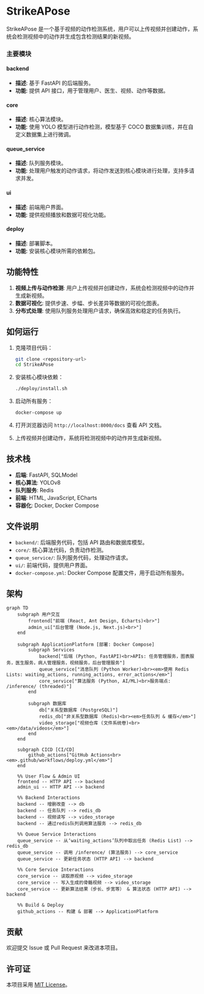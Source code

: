 # StrikeAPose

StrikeAPose 是一个基于视频的动作检测系统，用户可以上传视频并创建动作，系统会检测视频中的动作并生成包含检测结果的新视频。


### 主要模块

#### backend
- **描述**: 基于 FastAPI 的后端服务。
- **功能**: 提供 API 接口，用于管理用户、医生、视频、动作等数据。

#### core
- **描述**: 核心算法模块。
- **功能**: 使用 YOLO 模型进行动作检测，模型基于 COCO 数据集训练，并在自定义数据集上进行微调。

#### queue_service
- **描述**: 队列服务模块。
- **功能**: 处理用户触发的动作请求，将动作发送到核心模块进行处理，支持多请求并发。

#### ui
- **描述**: 前端用户界面。
- **功能**: 提供视频播放和数据可视化功能。

#### deploy
- **描述**: 部署脚本。
- **功能**: 安装核心模块所需的依赖包。

## 功能特性

1. **视频上传与动作检测**: 用户上传视频并创建动作，系统会检测视频中的动作并生成新视频。
2. **数据可视化**: 提供步速、步幅、步长差异等数据的可视化图表。
3. **分布式处理**: 使用队列服务处理用户请求，确保高效和稳定的任务执行。

## 如何运行

1. 克隆项目代码：
   ```bash
   git clone <repository-url>
   cd StrikeAPose
   ```

2. 安装核心模块依赖：
   ```bash
   ./deploy/install.sh
   ```

3. 启动所有服务：
   ```bash
   docker-compose up
   ```

4. 打开浏览器访问 `http://localhost:8000/docs` 查看 API 文档。

5. 上传视频并创建动作，系统将检测视频中的动作并生成新视频。

## 技术栈

- **后端**: FastAPI, SQLModel
- **核心算法**: YOLOv8
- **队列服务**: Redis
- **前端**: HTML, JavaScript, ECharts
- **容器化**: Docker, Docker Compose

## 文件说明

- `backend/`: 后端服务代码，包括 API 路由和数据库模型。
- `core/`: 核心算法代码，负责动作检测。
- `queue_service/`: 队列服务代码，处理动作请求。
- `ui/`: 前端代码，提供用户界面。
- `docker-compose.yml`: Docker Compose 配置文件，用于启动所有服务。

## 架构

```mermaid
graph TD
    subgraph 用户交互
        frontend["前端 (React, Ant Design, Echarts)<br>"]
        admin_ui["后台管理 (Node.js, Next.js)<br>"]
    end

    subgraph ApplicationPlatform [部署: Docker Compose]
        subgraph Services
            backend["后端 (Python, FastAPI)<br>APIs: 任务管理服务，图表服务，医生服务，病人管理服务，视频服务，后台管理服务"]
            queue_service["消息队列 (Python Worker)<br><em>使用 Redis Lists: waiting_actions, running_actions, error_actions</em>"]
            core_service["算法服务 (Python, AI/ML)<br>服务端点: /inference/ (threaded)"]
        end

        subgraph 数据库
            db["关系型数据库 (PostgreSQL)"]
            redis_db["非关系型数据库 (Redis)<br><em>任务队列 & 缓存</em>"]
            video_storage["视频仓库 (文件系统卷)<br><em>/data/videos</em>"]
        end
    end

    subgraph CICD [CI/CD]
        github_actions["GitHub Actions<br><em>.github/workflows/deploy.yml</em>"]
    end

    %% User Flow & Admin UI
    frontend -- HTTP API --> backend
    admin_ui -- HTTP API --> backend

    %% Backend Interactions
    backend -- 增删改查 --> db
    backend -- 任务队列 --> redis_db
    backend -- 视频读写 --> video_storage
    backend -- 通过redis队列调用算法服务 --> redis_db

    %% Queue Service Interactions
    queue_service -- 从‘waiting_actions’队列中取出任务 (Redis List) --> redis_db
    queue_service -- 调用 /inference/ (算法服务) --> core_service
    queue_service -- 更新任务状态 (HTTP API) --> backend

    %% Core Service Interactions
    core_service -- 读取原视频 --> video_storage
    core_service -- 写入生成的骨骼视频 --> video_storage
    core_service -- 更新算法结果（步长、步宽等） & 算法状态 (HTTP API) --> backend

    %% Build & Deploy
    github_actions -- 构建 & 部署 --> ApplicationPlatform
```

## 贡献

欢迎提交 Issue 或 Pull Request 来改进本项目。

## 许可证

本项目采用 [MIT License](LICENSE)。
